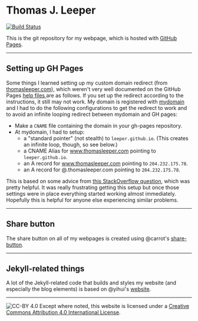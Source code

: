# Thomas J. Leeper #

[![Build Status](https://travis-ci.org/leeper/leeper.github.io.png?branch=master)](https://travis-ci.org/leeper/leeper.github.io)

This is the git repository for my webpage, which is hosted with [GitHub Pages](http://pages.github.com/).

---
## Setting up GH Pages ##

Some things I learned setting up my custom domain redirect (from [thomasleeper.com](http://www.thomasleeper.com)), which weren't very well documented on the GitHub Pages [help files ](https://help.github.com/articles/setting-up-a-custom-domain-with-pages) are as follows. If you set up the redirect according to the instructions, it still may not work. My domain is registered with [mydomain](http://www.mydomain.com/) and I had to do the following configurations to get the redirect to work and to avoid an infinite looping redirect between mydomain and GH pages:
* Make a `CNAME` file containing the domain in your gh-pages repository.
* At mydomain, I had to setup:
  * a "standard pointer" (not stealth) to `leeper.github.io`. (This creates an infinite loop, though, so see below.)
  * a CNAME Alias for www.thomasleeper.com pointing to `leeper.github.io`.
  * an A record for www.thomasleeper.com pointing to `204.232.175.78`.
  * an A record for @.thomasleeper.com pointing to `204.232.175.78`.

This is based on some advice from [this StackOverflow question](http://stackoverflow.com/questions/9082499/custom-domain-for-github-project-pages), which was pretty helpful. It was really frustrating getting this setup but once those settings were in place everything started working almost immediately. Hopefully this is helpful for anyone else experiencing similar problems. 

---
## Share button ##

The share button on all of my webpages is created using @carrot's [share-button](https://github.com/carrot/share-button).

---
## Jekyll-related things ##

A lot of the Jekyll-related code that builds and styles my website (and especially the blog elements) is based on @yihui's [website](https://github.com/yihui/yihui.github.com/).

---
![CC-BY 4.0](https://i.creativecommons.org/l/by/4.0/80x15.png) Except where noted, this website is licensed under a [Creative Commons Attribution 4.0 International License](http://creativecommons.org/licenses/by/4.0/).
  